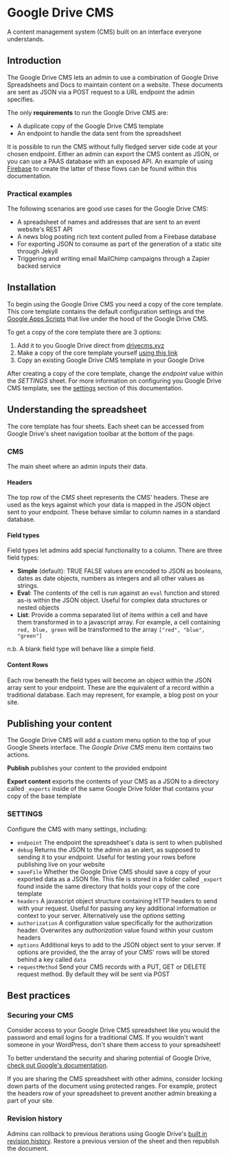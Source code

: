 # Google Drive CMS
A content management system (CMS) built on an interface everyone understands.

## Introduction
The Google Drive CMS lets an admin to use a combination of Google Drive Spreadsheets and Docs to maintain content on a website. These documents are sent as JSON via a POST request to a URL endpoint the admin specifies.

The only **requirements** to run the Google Drive CMS are:
- A duplicate copy of the Google Drive CMS template
- An endpoint to handle the data sent from the spreadsheet

It is possible to run the CMS without fully fledged server side code at your chosen endpoint. Either an admin can export the CMS content as JSON, or you can use a PAAS database with an exposed API. An example of using [Firebase](https://www.firebase.com/) to create the latter of these flows can be found within this documentation.

### Practical examples
The following scenarios are good use cases for the Google Drive CMS:

- A spreadsheet of names and addresses that are sent to an event website's REST API
- A news blog posting rich text content pulled from a Firebase database
- For exporting JSON to consume as part of the generation of a static site through Jekyll
- Triggering and writing email MailChimp campaigns through a Zapier backed service

## Installation
To begin using the Google Drive CMS you need a copy of the core template. This core template contains the default configuration settings and the [Google Apps Scripts](https://developers.google.com/apps-script/) that live under the hood of the Google Drive CMS.

To get a copy of the core template there are 3 options:

1. Add it to you Google Drive direct from [drivecms.xyz](drivecms.xyz)
2. Make a copy of the core template yourself [using this link]()
3. Copy an existing Google Drive CMS template in your Google Drive

After creating a copy of the core template, change the *endpoint* value within the *SETTINGS* sheet. For more information on configuring you Google Drive CMS template, see the [settings]() section of this documentation.

## Understanding the spreadsheet
The core template has four sheets. Each sheet can be accessed from Google Drive's sheet navigation toolbar at the bottom of the page.

### CMS
The main sheet where an admin inputs their data.

#### Headers
The top row of the *CMS* sheet represents the CMS' headers. These are used as the keys against which your data is mapped in the JSON object sent to your endpoint. These behave similar to column names in a standard database. 

#### Field types
Field types let admins add special functionality to a column. There are three field types:

- **Simple** (default): TRUE FALSE values are encoded to JSON as booleans, dates as date objects, numbers as integers and all other values as strings.
- **Eval**: The contents of the cell is run against an `eval` function and stored as-is within the JSON object. Useful for complex data structures or nested objects
- **List**: Provide a comma separated list of items within a cell and have them transformed in to a javascript array. For example, a cell containing `red, blue, green` will be transformed to the array `["red", "blue", "green"]`

n.b. A blank field type will behave like a simple field.

#### Content Rows
Each row beneath the field types will become an object within the JSON array sent to your endpoint. These are the equivalent of a record within a traditional database. Each may represent, for example, a blog post on your site.

## Publishing your content
The Google Drive CMS will add a custom menu option to the top of your Google Sheets interface. The *Google Drive CMS* menu item contains two actions.

**Publish** publishes your content to the provided endpoint

**Export content** exports the contents of your CMS as a JSON to a directory called `_exports` inside of the same Google Drive folder that contains your copy of the base template   

### SETTINGS
Configure the CMS with many settings, including:

- `endpoint` The endpoint the spreadsheet's data is sent to when published
- `debug` Returns the JSON to the admin as an alert, as supposed to sending it to your endpoint. Useful for testing your rows before publishing live on your website
- `saveFile` Whether the Google Drive CMS should save a copy of your exported data as a JSON file. This file is stored in a folder called `_export` found inside the same directory that holds your copy of the core template
- `headers` A javascript object structure containing HTTP headers to send with your request. Useful for passing any key additional information or context to your server. Alternatively use the *options* setting
- `authorization` A configuration value specifically for the authorization header. Overwrites any *authorization* value found within your custom headers
- `options` Additional keys to add to the JSON object sent to your server. If  options are provided, the the array of your CMS' rows will be stored behind a key called `data`
- `requestMethod` Send your CMS records with a PUT, GET or DELETE request method. By default they will be sent via POST


## Best practices
### Securing your CMS
Consider access to your Google Drive CMS spreadsheet like you would the password and email logins for a traditional CMS. If you wouldn't want someone in your WordPress, don't share them access to your spreadsheet!

To better understand the security and sharing potential of Google Drive, [check out Google's documentation](https://support.google.com/drive/answer/2494822?hl=en).

If you are sharing the CMS spreadsheet with other admins, consider locking down parts of the document using protected ranges. For example, protect the headers row of your spreadsheet to prevent another admin breaking a part of your site.

### Revision history
Admins can rollback to previous iterations using Google Drive's [built in revision history](https://support.google.com/docs/answer/190843?hl=en). Restore a previous version of the sheet and then republish the document.
